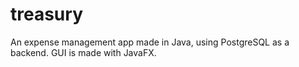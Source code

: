 # treasury
An expense management app made in Java, using PostgreSQL as a backend. GUI is made with JavaFX.
